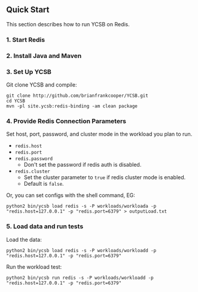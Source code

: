 <!--
Copyright (c) 2014 - 2015 YCSB contributors. All rights reserved.

Licensed under the Apache License, Version 2.0 (the "License"); you
may not use this file except in compliance with the License. You
may obtain a copy of the License at

http://www.apache.org/licenses/LICENSE-2.0

Unless required by applicable law or agreed to in writing, software
distributed under the License is distributed on an "AS IS" BASIS,
WITHOUT WARRANTIES OR CONDITIONS OF ANY KIND, either express or
implied. See the License for the specific language governing
permissions and limitations under the License. See accompanying
LICENSE file.
-->

## Quick Start

This section describes how to run YCSB on Redis. 

### 1. Start Redis

### 2. Install Java and Maven

### 3. Set Up YCSB

Git clone YCSB and compile:

    git clone http://github.com/brianfrankcooper/YCSB.git
    cd YCSB
    mvn -pl site.ycsb:redis-binding -am clean package

### 4. Provide Redis Connection Parameters
    
Set host, port, password, and cluster mode in the workload you plan to run. 

- `redis.host`
- `redis.port`
- `redis.password`
  * Don't set the password if redis auth is disabled.
- `redis.cluster`
  * Set the cluster parameter to `true` if redis cluster mode is enabled.
  * Default is `false`.

Or, you can set configs with the shell command, EG:

```
python2 bin/ycsb load redis -s -P workloads/workloada -p "redis.host=127.0.0.1" -p "redis.port=6379" > outputLoad.txt
```

### 5. Load data and run tests

Load the data:

```
python2 bin/ycsb load redis -s -P workloads/workloadd -p "redis.host=127.0.0.1" -p "redis.port=6379"
```

Run the workload test:
```
python2 bin/ycsb run redis -s -P workloads/workloadd -p "redis.host=127.0.0.1" -p "redis.port=6379"
```

